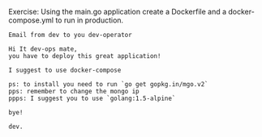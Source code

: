 Exercise:
Using the main.go application 
create a Dockerfile and a docker-compose.yml to run in 
production.

```
Email from dev to you dev-operator

Hi It dev-ops mate,
you have to deploy this great application!

I suggest to use docker-compose 

ps: to install you need to run `go get gopkg.in/mgo.v2`
pps: remember to change the mongo ip
ppps: I suggest you to use `golang:1.5-alpine`

bye!

dev.
```


